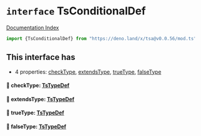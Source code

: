 # `interface` TsConditionalDef

[Documentation Index](../README.md)

```ts
import {TsConditionalDef} from "https://deno.land/x/tsa@v0.0.56/mod.ts"
```

## This interface has

- 4 properties:
[checkType](#-checktype-tstypedef),
[extendsType](#-extendstype-tstypedef),
[trueType](#-truetype-tstypedef),
[falseType](#-falsetype-tstypedef)


#### 📄 checkType: [TsTypeDef](../type.TsTypeDef/README.md)



#### 📄 extendsType: [TsTypeDef](../type.TsTypeDef/README.md)



#### 📄 trueType: [TsTypeDef](../type.TsTypeDef/README.md)



#### 📄 falseType: [TsTypeDef](../type.TsTypeDef/README.md)



